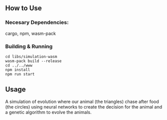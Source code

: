 ## How to Use
### Necesary Dependencies:
cargo, npm, wasm-pack

### Building & Running
`cd libs/simulation-wasm` \
`wasm-pack build --release` \
`cd ../../www` \
`npm install` \
`npm run start`

## Usage
A simulation of evolution where our animal (the triangles) chase after food (the circles) using neural networks to create the decision for the animal and a genetic algorithm to evolve the animals.
